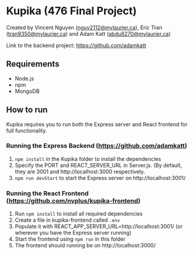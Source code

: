 # Kupika (476 Final Project)

Created by Vincent Nguyen (nguy2112@mylaurier.ca), Eric Tran (tran9350@mylaurier.ca) and Adam Katt (abdu8270@mylaurier.ca)

Link to the backend project: https://github.com/adamkatt

## Requirements
- Node.js
- npm
- MongoDB

## How to run
Kupika requires you to run both the Express server and React frontend for full functionality.

### Running the Express Backend (https://github.com/adamkatt)
1. ``npm install`` in the Kupika folder to install the dependencies
2. Specify the PORT and REACT_SERVER_URL in Server.js. (By default, they are 3001 and http://localhost:3000
respectively.
3. ``npm run devStart`` to start the Express server on http://localhost:3001/

### Running the React Frontend (https://github.com/nvplus/kupika-frontend)
1. Run ``npm install`` to install all required dependencies
2. Create a file in kupika-frontend called ``.env``
3. Populate it with REACT_APP_SERVER_URL=http://localhost:3001/ (or wherever you have the Express server running)
4. Start the frontend using ``npm run`` in this folder
5. The frontend should running be on http://localhost:3000/
